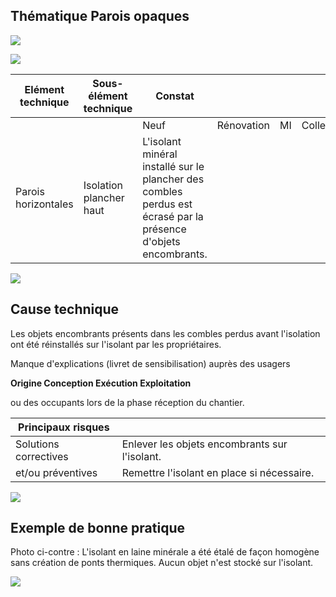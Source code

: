 ## Thématique **Parois opaques**

![](<images/Isolation des combles - Non qualité/_page_0_Picture_1.jpeg>)

![](<images/Isolation des combles - Non qualité/_page_0_Picture_2.jpeg>)

| Elément technique   | Sous-élément<br>technique  | Constat                                                                                                           |            |    |           |           |
|---------------------|----------------------------|-------------------------------------------------------------------------------------------------------------------|------------|----|-----------|-----------|
|                     |                            | Neuf                                                                                                              | Rénovation | MI | Collectif | Tertiaire |
| Parois horizontales | Isolation plancher<br>haut | L'isolant minéral installé sur le plancher des combles perdus est<br>écrasé par la présence d'objets encombrants. |            |    |           |           |

![](<images/Isolation des combles - Non qualité/_page_0_Picture_4.jpeg>)

## **Cause technique**

Les objets encombrants présents dans les combles perdus avant l'isolation ont été réinstallés sur l'isolant par les propriétaires.

Manque d'explications (livret de sensibilisation) auprès des usagers

**Origine Conception Exécution Exploitation**

ou des occupants lors de la phase réception du chantier.

| Principaux risques    |                                               |
|-----------------------|-----------------------------------------------|
| Solutions correctives | Enlever les objets encombrants sur l'isolant. |
| et/ou préventives     | Remettre l'isolant en place si nécessaire.    |

![](<images/Isolation des combles - Non qualité/_page_0_Picture_8.jpeg>)

## **Exemple de bonne pratique**

Photo ci-contre : L'isolant en laine minérale a été étalé de façon homogène sans création de ponts thermiques. Aucun objet n'est stocké sur l'isolant.

![](<images/Isolation des combles - Non qualité/_page_0_Picture_12.jpeg>)